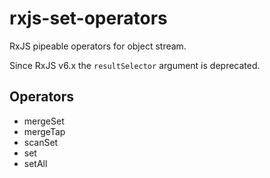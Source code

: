 # rxjs-set-operators

RxJS pipeable operators for object stream.

Since RxJS v6.x the `resultSelector` argument is deprecated.

## Operators

* mergeSet
* mergeTap
* scanSet
* set
* setAll
